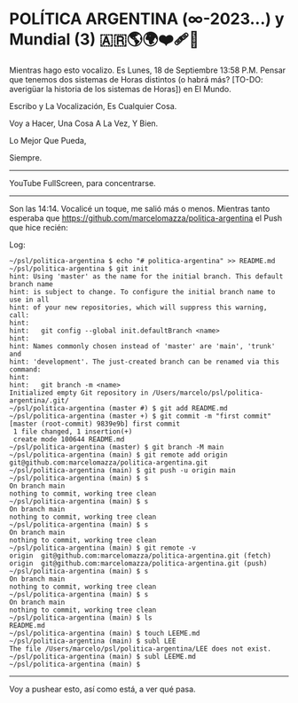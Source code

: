 # POLÍTICA ARGENTINA (∞-2023...) y Mundial (3) 🇦🇷🌎🌍❤️‍🩹🖖

Mientras hago esto vocalizo. Es Lunes, 18 de Septiembre 13:58 P.M. Pensar que tenemos dos sistemas de Horas distintos (o habrá más? [TO-DO: averigüar la historia de los sistemas de Horas]) en El Mundo.

Escribo y La Vocalización, Es Cualquier Cosa.

Voy a Hacer, Una Cosa A La Vez, Y Bien.

Lo Mejor Que Pueda,

Siempre.

---

YouTube FullScreen, para concentrarse.

---

Son las 14:14. Vocalicé un toque, me salió más o menos. Mientras tanto esperaba que https://github.com/marcelomazza/politica-argentina el Push que hice recién:

Log:

```
~/psl/politica-argentina $ echo "# politica-argentina" >> README.md
~/psl/politica-argentina $ git init
hint: Using 'master' as the name for the initial branch. This default branch name
hint: is subject to change. To configure the initial branch name to use in all
hint: of your new repositories, which will suppress this warning, call:
hint:
hint: 	git config --global init.defaultBranch <name>
hint:
hint: Names commonly chosen instead of 'master' are 'main', 'trunk' and
hint: 'development'. The just-created branch can be renamed via this command:
hint:
hint: 	git branch -m <name>
Initialized empty Git repository in /Users/marcelo/psl/politica-argentina/.git/
~/psl/politica-argentina (master #) $ git add README.md
~/psl/politica-argentina (master +) $ git commit -m "first commit"
[master (root-commit) 9839e9b] first commit
 1 file changed, 1 insertion(+)
 create mode 100644 README.md
~/psl/politica-argentina (master) $ git branch -M main
~/psl/politica-argentina (main) $ git remote add origin git@github.com:marcelomazza/politica-argentina.git
~/psl/politica-argentina (main) $ git push -u origin main
~/psl/politica-argentina (main) $ s
On branch main
nothing to commit, working tree clean
~/psl/politica-argentina (main) $ s
On branch main
nothing to commit, working tree clean
~/psl/politica-argentina (main) $ s
On branch main
nothing to commit, working tree clean
~/psl/politica-argentina (main) $ git remote -v
origin	git@github.com:marcelomazza/politica-argentina.git (fetch)
origin	git@github.com:marcelomazza/politica-argentina.git (push)
~/psl/politica-argentina (main) $ s
On branch main
nothing to commit, working tree clean
~/psl/politica-argentina (main) $ s
On branch main
nothing to commit, working tree clean
~/psl/politica-argentina (main) $ ls
README.md
~/psl/politica-argentina (main) $ touch LEEME.md
~/psl/politica-argentina (main) $ subl LEE
The file /Users/marcelo/psl/politica-argentina/LEE does not exist.
~/psl/politica-argentina (main) $ subl LEEME.md
~/psl/politica-argentina (main) $
```

---

Voy a pushear esto, así como está, a ver qué pasa.